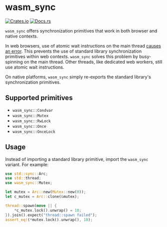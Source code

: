 # wasm_sync

[![Crates.io](https://img.shields.io/crates/v/wasm_sync.svg)](https://crates.io/crates/wasm_sync)
[![Docs.rs](https://docs.rs/wasm_sync/badge.svg)](https://docs.rs/wasm_sync)

`wasm_sync` offers synchronization primitives that work in both browser and native contexts.

In web browsers, use of atomic wait instructions on the main thread [causes an error](https://github.com/WebAssembly/threads/issues/106). This prevents the use of standard library synchronization primitives within web contexts. `wasm_sync` solves this problem by busy-spinning on the main thread. Other threads, like dedicated web workers, still use atomic wait instructions.

On native platforms, `wasm_sync` simply re-exports the standard library's synchronization primitives.

## Supported primitives

- `wasm_sync::Condvar`
- `wasm_sync::Mutex`
- `wasm_sync::RwLock`
- `wasm_sync::Once`
- `wasm_sync::OnceLock`

## Usage

Instead of importing a standard library primitive, import the `wasm_sync` variant. For example:

```rust
use std::sync::Arc;
use std::thread;
use wasm_sync::Mutex;

let mutex = Arc::new(Mutex::new(0));
let c_mutex = Arc::clone(&mutex);

thread::spawn(move || {
    *c_mutex.lock().unwrap() = 10;
}).join().expect("thread::spawn failed");
assert_eq!(*mutex.lock().unwrap(), 10);
```